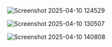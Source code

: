 ![Screenshot 2025-04-10 124529](https://github.com/user-attachments/assets/dbbbc790-22ca-44d4-b78f-a85094b51945)


![Screenshot 2025-04-10 130507](https://github.com/user-attachments/assets/fdd931e9-c05f-4f86-856c-d13678cd76bc)

![Screenshot 2025-04-10 140808](https://github.com/user-attachments/assets/4cdacac5-7c14-47fd-bd47-202dbf95eeeb)
